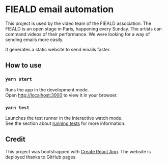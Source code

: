# FIEALD email automation

This project is used by the video team of the FIEALD association. The FIEALD is an open stage in Paris, happening every Sunday. The artists can command videos of their performance. We were looking for a way of sending emails more easily.

It generates a static website to send emails faster.

## How to use

### `yarn start`

Runs the app in the development mode.\
Open [http://localhost:3000](http://localhost:3000) to view it in your browser.

### `yarn test`

Launches the test runner in the interactive watch mode.\
See the section about [running tests](https://facebook.github.io/create-react-app/docs/running-tests) for more information.

## Credit

This project was bootstrapped with [Create React App](https://github.com/facebook/create-react-app).
The website is deployed thanks to GitHub pages.
